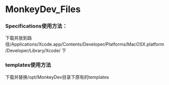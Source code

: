 # MonkeyDev_Files

### Specifications使用方法：
下载并放到路径/Applications/Xcode.app/Contents/Developer/Platforms/MacOSX.platform/Developer/Library/Xcode/ 下

### templates使用方法
下载并替换/opt/MonkeyDev目录下原有的templates
